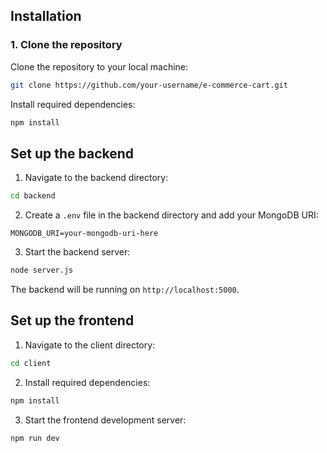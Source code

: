 ## Installation

### 1. Clone the repository

Clone the repository to your local machine:

```bash
git clone https://github.com/your-username/e-commerce-cart.git
```
Install required dependencies:
```bash
npm install
```

## Set up the backend

1. Navigate to the backend directory:
```bash
cd backend
```

2. Create a `.env` file in the backend directory and add your MongoDB URI:
```env
MONGODB_URI=your-mongodb-uri-here
```

3. Start the backend server:
```bash
node server.js
```

The backend will be running on `http://localhost:5000`.

## Set up the frontend

1. Navigate to the client directory:
```bash
cd client
```

2. Install required dependencies:
```bash
npm install
```

3. Start the frontend development server:
```bash
npm run dev
```


